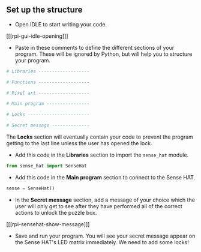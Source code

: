## Set up the structure

+ Open IDLE to start writing your code.

[[[rpi-gui-idle-opening]]]

+ Paste in these comments to define the different sections of your program. These will be ignored by Python, but will help you to structure your program.

```python
# Libraries -------------------

# Functions -------------------

# Pixel art -------------------

# Main program ----------------

# Locks -----------------------

# Secret message --------------

```

The **Locks** section will eventually contain your code to prevent the program getting to the last line unless the user has opened the lock.

+ Add this code in the **Libraries** section to import the `sense_hat` module.

```python
from sense_hat import SenseHat
```

+ Add this code in the **Main program** section to connect to the Sense HAT.

```python
sense = SenseHat()
```

+ In the **Secret message** section, add a message of your choice which the user will only get to see after they have performed all of the correct actions to unlock the puzzle box.

[[[rpi-sensehat-show-message]]]

+ Save and run your program. You will see your secret message appear on the Sense HAT's LED matrix immediately. We need to add some locks!
